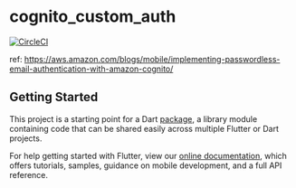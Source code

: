 # cognito_custom_auth
[![CircleCI](https://circleci.com/gh/HiromiShikata/cognito_custom_auth.svg?style=svg)](https://circleci.com/gh/circleci/circleci-docs)

ref: https://aws.amazon.com/blogs/mobile/implementing-passwordless-email-authentication-with-amazon-cognito/

## Getting Started

This project is a starting point for a Dart
[package](https://flutter.dev/developing-packages/),
a library module containing code that can be shared easily across
multiple Flutter or Dart projects.

For help getting started with Flutter, view our 
[online documentation](https://flutter.dev/docs), which offers tutorials, 
samples, guidance on mobile development, and a full API reference.
